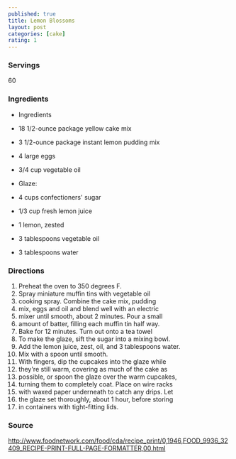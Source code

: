 ```yaml
---
published: true
title: Lemon Blossoms
layout: post
categories: [cake]
rating: 1
---
```

### Servings
60

### Ingredients
- Ingredients
- 18 1/2-ounce package yellow cake mix
- 3 1/2-ounce package instant lemon pudding mix
- 4 large eggs
- 3/4 cup vegetable oil

- Glaze:
- 4 cups confectioners' sugar
- 1/3 cup fresh lemon juice
- 1 lemon, zested
- 3 tablespoons vegetable oil
- 3 tablespoons water


### Directions
1. Preheat the oven to 350 degrees F.
2. Spray miniature muffin tins with vegetable oil
3. cooking spray. Combine the cake mix, pudding
4. mix, eggs and oil and blend well with an electric
5. mixer until smooth, about 2 minutes. Pour a small
6. amount of batter, filling each muffin tin half way.
7. Bake for 12 minutes. Turn out onto a tea towel
8. To make the glaze, sift the sugar into a mixing bowl.
9. Add the lemon juice, zest, oil, and 3 tablespoons water.
10. Mix with a spoon until smooth.
11. With fingers, dip the cupcakes into the glaze while
12. they're still warm, covering as much of the cake as
13. possible, or spoon the glaze over the warm cupcakes,
14. turning them to completely coat. Place on wire racks
15. with waxed paper underneath to catch any drips. Let
16. the glaze set thoroughly, about 1 hour, before storing
17. in containers with tight-fitting lids.

### Source
<a href="http://www.foodnetwork.com/food/cda/recipe_print/0,1946,FOOD_9936_32409_RECIPE-PRINT-FULL-PAGE-FORMATTER,00.html" target="new">http://www.foodnetwork.com/food/cda/recipe_print/0,1946,FOOD_9936_32409_RECIPE-PRINT-FULL-PAGE-FORMATTER,00.html</a>
